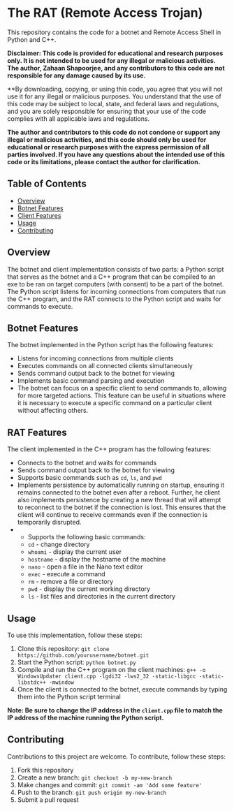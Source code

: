 # The RAT (Remote Access Trojan)

This repository contains the code for a botnet and Remote Access Shell in Python and C++. 

**Disclaimer: This code is provided for educational and research purposes only. It is not intended to be used for any illegal or malicious activities. The author, Zahaan Shapoorjee, and any contributors to this code are not responsible for any damage caused by its use.**

**By downloading, copying, or using this code, you agree that you will not use it for any illegal or malicious purposes. You understand that the use of this code may be subject to local, state, and federal laws and regulations, and you are solely responsible for ensuring that your use of the code complies with all applicable laws and regulations.

**The author and contributors to this code do not condone or support any illegal or malicious activities, and this code should only be used for educational or research purposes with the express permission of all parties involved. If you have any questions about the intended use of this code or its limitations, please contact the author for clarification.**

## Table of Contents
- [Overview](#overview)
- [Botnet Features](#botnet-features)
- [Client Features](#client-features)
- [Usage](#usage)
- [Contributing](#contributing)

## Overview
The botnet and client implementation consists of two parts: a Python script that serves as the botnet and a C++ program that can be compiled to an exe to be ran on target computers (with consent) to be a part of the botnet. The Python script listens for incoming connections from computers that run the C++ program, and the RAT connects to the Python script and waits for commands to execute.

## Botnet Features
The botnet implemented in the Python script has the following features:
- Listens for incoming connections from multiple clients
- Executes commands on all connected clients simultaneously
- Sends command output back to the botnet for viewing
- Implements basic command parsing and execution
- The botnet can focus on a specific client to send commands to, allowing for more targeted actions. This feature can be useful in situations where it is necessary to execute a specific command on a particular client without affecting others.

## RAT Features
The client implemented in the C++ program has the following features:
- Connects to the botnet and waits for commands
- Sends command output back to the botnet for viewing
- Supports basic commands such as `cd`, `ls`, and `pwd`
- Implements persistence by automatically running on startup, ensuring it remains connected to the botnet even after a reboot. Further, he client also implements persistence by creating a new thread that will attempt to reconnect to the botnet if the connection is lost. This ensures that the client will continue to receive commands even if the connection is temporarily disrupted.
- - Supports the following basic commands:
  - `cd` - change directory
  - `whoami` - display the current user
  - `hostname` - display the hostname of the machine
  - `nano` - open a file in the Nano text editor
  - `exec` - execute a command
  - `rm` - remove a file or directory
  - `pwd` - display the current working directory
  - `ls` - list files and directories in the current directory

## Usage
To use this implementation, follow these steps:
1. Clone this repository: `git clone https://github.com/yourusername/botnet.git`
2. Start the Python script: `python botnet.py`
3. Compile and run the C++ program on the client machines: `g++ -o WindowsUpdater client.cpp -lgdi32 -lws2_32 -static-libgcc -static-libstdc++ -mwindow`
4. Once the client is connected to the botnet, execute commands by typing them into the Python script terminal

**Note: Be sure to change the IP address in the `client.cpp` file to match the IP address of the machine running the Python script.**

## Contributing
Contributions to this project are welcome. To contribute, follow these steps:
1. Fork this repository
2. Create a new branch: `git checkout -b my-new-branch`
3. Make changes and commit: `git commit -am 'Add some feature'`
4. Push to the branch: `git push origin my-new-branch`
5. Submit a pull request

